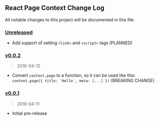 ## React Page Context Change Log

All notable changes to this project will be documented in this file.

### [Unreleased][unreleased]

- Add support of setting `<link>` and `<script>` tags (PLANNED)

### [v0.0.2]
> 2016-04-12

- Convert `context.page` to a function, so it can be used like this:
  `context.page({ title: 'Hello', meta: [...] })` (BREAKING CHANGE)

### [v0.0.1]
> 2016-04-11

- Initial pre-release

[unreleased]: https://github.com/kriasoft/page-context/compare/v0.0.2...HEAD
[v0.0.2]: https://github.com/kriasoft/page-context/compare/v0.0.1...v0.0.2
[v0.0.1]: https://github.com/kriasoft/page-context/compare/6f695ade34cf673892389271d157310ce1111ad1...v0.0.1

